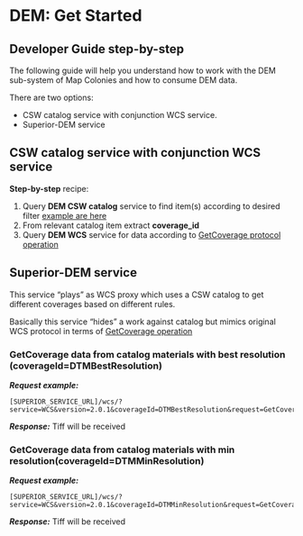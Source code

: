 # DEM: Get Started
## Developer Guide step-by-step <!-- {docsify-ignore} -->
The following guide will help you understand how to work with the DEM sub-system of Map Colonies  and how to consume DEM data.

There are two options:
- CSW catalog service with conjunction WCS service.
- Superior-DEM service

## CSW catalog service with conjunction WCS service
**Step-by-step** recipe:
1. Query **DEM CSW catalog** service to find item(s)  according to desired filter [example are here](catalog-information/query-examples.md)
2. From relevant catalog item extract **coverage_id**
3. Query **DEM WCS** service for data according to [GetCoverage protocol operation](ogc-protocols/ogc-wcs.md)

## Superior-DEM service
This service “plays” as WCS proxy which uses a CSW catalog to get different coverages based on different rules.

Basically this service “hides” a work against catalog but mimics original WCS protocol in terms of [GetCoverage operation](https://docs.geoserver.geo-solutions.it/edu/en/wcs/get.html)

### GetCoverage data from catalog materials with best resolution (coverageId=DTMBestResolution)

***Request example:*** 
```
[SUPERIOR_SERVICE_URL]/wcs/?service=WCS&version=2.0.1&coverageId=DTMBestResolution&request=GetCoverage&format=image/geotiff&subset=Long(33,35)&subset=Lat(29,33)
```

***Response:***
Tiff will be received

### GetCoverage data from catalog materials with min resolution(coverageId=DTMMinResolution)

***Request example:*** 
```
[SUPERIOR_SERVICE_URL]/wcs/?service=WCS&version=2.0.1&coverageId=DTMMinResolution&request=GetCoverage&format=image/geotiff&subset=Long(33,35)&subset=Lat(29,33)
```

***Response:***
Tiff will be received